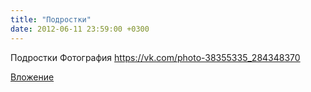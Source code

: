 ```yaml
---
title: "Подростки"
date: 2012-06-11 23:59:00 +0300
---
```


Подростки
Фотография
https://vk.com/photo-38355335_284348370

[Вложение](https://vk.com/photo-38355335_284348370)
